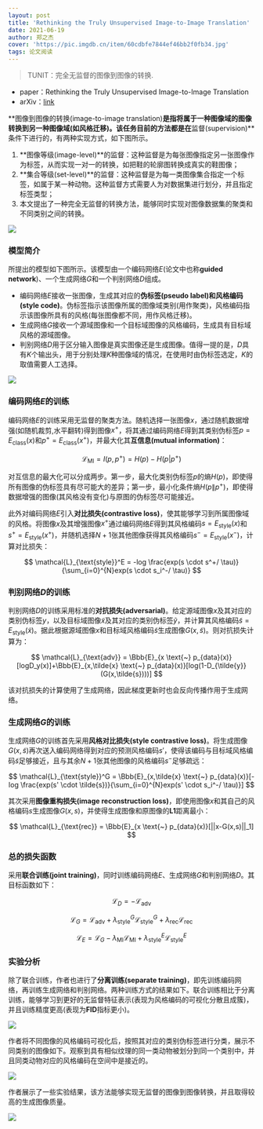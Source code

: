 ```yaml
---
layout: post
title: 'Rethinking the Truly Unsupervised Image-to-Image Translation'
date: 2021-06-19
author: 郑之杰
cover: 'https://pic.imgdb.cn/item/60cdbfe7844ef46bb2f0fb34.jpg'
tags: 论文阅读
---
```


> TUNIT：完全无监督的图像到图像的转换.

- paper：Rethinking the Truly Unsupervised Image-to-Image Translation
- arXiv：[link](https://arxiv.org/abs/2006.06500v1)

**图像到图像的转换(image-to-image translation)**是指将属于一种图像域的图像转换到另一种图像域(如风格迁移)。该任务目前的方法都是在**监督(supervision)**条件下进行的，有两种实现方式，如下图所示。
1. **图像等级(image-level)**的监督：这种监督是为每张图像指定另一张图像作为标签，从而实现一对一的转换，如把鞋的轮廓图转换成真实的鞋图像；
2. **集合等级(set-level)**的监督：这种监督是为每一类图像集合指定一个标签，如属于某一种动物。这种监督方式需要人为对数据集进行划分，并且指定标签类型；
3. 本文提出了一种完全无监督的转换方法，能够同时实现对图像数据集的聚类和不同类别之间的转换。

![](https://pic.imgdb.cn/item/60cdc01e844ef46bb2f2e2b6.jpg)

### 模型简介

所提出的模型如下图所示。该模型由一个编码网络$E$(论文中也称**guided network**)、一个生成网络$G$和一个判别网络$D$组成。
- 编码网络$E$接收一张图像，生成其对应的**伪标签(pseudo label)**和**风格编码(style code)**。伪标签指示该图像所属的图像域类别(用作聚类)，风格编码指示该图像所具有的风格(每张图像都不同，用作风格迁移)。
- 生成网络$G$接收一个源域图像和一个目标域图像的风格编码，生成具有目标域风格的源域图像。
- 判别网络$D$用于区分输入图像是真实图像还是生成图像。值得一提的是，$D$具有$K$个输出头，用于分别处理$K$种图像域的情况，在使用时由伪标签选定，$K$的取值需要人工选择。

![](https://pic.imgdb.cn/item/60cdc02e844ef46bb2f3698d.jpg)

### 编码网络$E$的训练

编码网络$E$的训练采用无监督的聚类方法。随机选择一张图像$x$，通过随机数据增强(如随机裁剪,水平翻转)得到图像$x^+$，将其通过编码网络$E$得到其类别伪标签$p=E_{\text{class}}(x)$和$p^+=E_{\text{class}}(x^+)$，并最大化其**互信息(mutual information)**：

$$ \mathcal{L}_{\text{MI}} = I(p,p^+) = H(p) - H(p|p^+) $$

对互信息的最大化可以分成两步。第一步，最大化类别伪标签$p$的熵$H(p)$，即使得所有图像的伪标签具有尽可能大的差异；第一步，最小化条件熵$H(p\|p^+)$，即使得数据增强的图像(其风格没有变化)与原图的伪标签尽可能接近。

此外对编码网络$E$引入**对比损失(contrastive loss)**，使其能够学习到所属图像域的风格。将图像$x$及其增强图像$x^+$通过编码网络$E$得到其风格编码$s=E_{\text{style}}(x)$和$s^+=E_{\text{style}}(x^+)$，并随机选择$N+1$张其他图像获得其风格编码$s^-=E_{\text{style}}(x^-)$，计算对比损失：

$$ \mathcal{L}_{\text{style}}^E = -log \frac{exp(s \cdot s^+/ \tau)}{\sum_{i=0}^{N}exp(s \cdot s_i^-/ \tau)} $$

### 判别网络$D$的训练

判别网络$D$的训练采用标准的**对抗损失(adversarial)**。给定源域图像$x$及其对应的类别伪标签$y$，以及目标域图像$\tilde{x}$及其对应的类别伪标签$\tilde{y}$，并计算其风格编码$\tilde{s}=E_{\text{style}}(\tilde{x})$。据此根据源域图像$x$和目标域风格编码$\tilde{s}$生成图像$G(x,\tilde{s})$。则对抗损失计算为：

$$ \mathcal{L}_{\text{adv}} = \Bbb{E}_{x \text{~} p_{data}(x)}[logD_y(x)]+\Bbb{E}_{x,\tilde{x} \text{~} p_{data}(x)}[log(1-D_{\tilde{y}}(G(x,\tilde{s})))] $$

该对抗损失的计算使用了生成网络，因此梯度更新时也会反向传播作用于生成网络。

### 生成网络$G$的训练

生成网络$G$的训练首先采用**风格对比损失(style contrastive loss)**。将生成图像$G(x,\tilde{s})$再次送入编码网络得到对应的预测风格编码$s'$，使得该编码与目标域风格编码$\tilde{s}$足够接近，且与其余$N+1$张其他图像的风格编码$s^-$足够疏远：

$$ \mathcal{L}_{\text{style}}^G = \Bbb{E}_{x,\tilde{x} \text{~} p_{data}(x)}[-log \frac{exp(s' \cdot \tilde{s})}{\sum_{i=0}^{N}exp(s' \cdot s_i^-/ \tau)}] $$

其次采用**图像重构损失(image reconstruction loss)**，即使用图像$x$和其自己的风格编码$s$生成图像$G(x,s)$，并使得生成图像和原图像的**L1**距离最小：

$$ \mathcal{L}_{\text{rec}} = \Bbb{E}_{x \text{~} p_{data}(x)}[||x-G(x,s)||_1] $$

### 总的损失函数
采用**联合训练(joint training)**，同时训练编码网络$E$、生成网络$G$和判别网络$D$。其目标函数如下：

$$ \mathcal{L}_D = -\mathcal{L}_{\text{adv}} $$

$$ \mathcal{L}_G = \mathcal{L}_{\text{adv}} + \lambda_{\text{style}}^G \mathcal{L}_{\text{style}}^G + \lambda_{\text{rec}} \mathcal{L}_{\text{rec}} $$

$$ \mathcal{L}_E = \mathcal{L}_G-\lambda_{\text{MI}} \mathcal{L}_{\text{MI}}+\lambda_{\text{style}}^E \mathcal{L}_{\text{style}}^E $$

### 实验分析
除了联合训练，作者也进行了**分离训练(separate training)**，即先训练编码网络，再训练生成网络和判别网络。两种训练方式的结果如下。联合训练相比于分离训练，能够学习到更好的无监督特征表示(表现为风格编码的可视化分散且成簇)，并且训练精度更高(表现为**FID**指标更小)。

![](https://pic.imgdb.cn/item/60cdc046844ef46bb2f43d78.jpg)

作者将不同图像的风格编码可视化后，按照其对应的类别伪标签进行分类，展示不同类别的图像如下。观察到具有相似纹理的同一类动物被划分到同一个类别中，并且同类动物对应的风格编码在空间中是接近的。

![](https://pic.imgdb.cn/item/60cdc05e844ef46bb2f5082d.jpg)

作者展示了一些实验结果，该方法能够实现无监督的图像到图像转换，并且取得较高的生成图像质量。

![](https://pic.imgdb.cn/item/60cdc00e844ef46bb2f25344.jpg)
